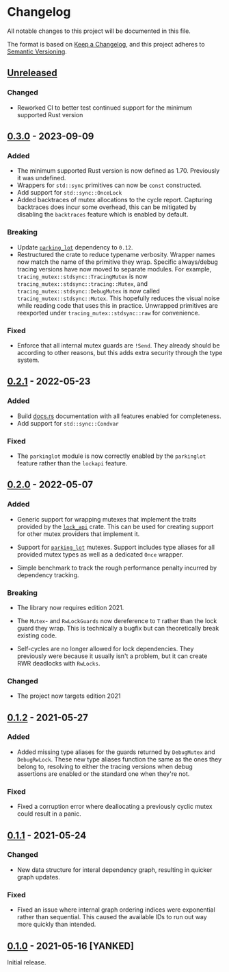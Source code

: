 # Changelog
All notable changes to this project will be documented in this file.

The format is based on [Keep a Changelog](https://keepachangelog.com/en/1.0.0/), and this project
adheres to [Semantic Versioning](https://semver.org/spec/v2.0.0.html).

## [Unreleased]

### Changed

- Reworked CI to better test continued support for the minimum supported Rust version

## [0.3.0] - 2023-09-09

### Added

- The minimum supported Rust version is now defined as 1.70. Previously it was undefined.
- Wrappers for `std::sync` primitives can now be `const` constructed.
- Add support for `std::sync::OnceLock`
- Added backtraces of mutex allocations to the cycle report. Capturing backtraces does incur some
  overhead, this can be mitigated by disabling the `backtraces` feature which is enabled by default.

### Breaking

- Update [`parking_lot`][parking_lot] dependency to `0.12`.
- Restructured the crate to reduce typename verbosity. Wrapper names now match the name of the
  primitive they wrap. Specific always/debug tracing versions have now moved to separate modules.
  For example, `tracing_mutex::stdsync::TracingMutex` is now
  `tracing_mutex::stdsync::tracing::Mutex`, and `tracing_mutex::stdsync::DebugMutex` is now called
  `tracing_mutex::stdsync::Mutex`. This hopefully reduces the visual noise while reading code that
  uses this in practice. Unwrapped primitives are reexported under `tracing_mutex::stdsync::raw` for
  convenience.

### Fixed

- Enforce that all internal mutex guards are `!Send`. They already should be according to other
  reasons, but this adds extra security through the type system.

## [0.2.1] - 2022-05-23

### Added

- Build [docs.rs] documentation with all features enabled for completeness.
- Add support for `std::sync::Condvar`

### Fixed

- The `parkinglot` module is now correctly enabled by the `parkinglot` feature rather than the
  `lockapi` feature.

## [0.2.0] - 2022-05-07

### Added
- Generic support for wrapping mutexes that implement the traits provided by the
  [`lock_api`][lock_api] crate. This can be used for creating support for other mutex providers that
  implement it.

- Support for [`parking_lot`][parking_lot] mutexes. Support includes type aliases for all
  provided mutex types as well as a dedicated `Once` wrapper.

- Simple benchmark to track the rough performance penalty incurred by dependency tracking.

### Breaking

- The library now requires edition 2021.

- The `Mutex`- and `RwLockGuards` now dereference to `T` rather than the lock guard they wrap. This
  is technically a bugfix but can theoretically break existing code.

- Self-cycles are no longer allowed for lock dependencies. They previously were because it usually
  isn't a problem, but it can create RWR deadlocks with `RwLocks`.

### Changed

- The project now targets edition 2021

## [0.1.2] - 2021-05-27

### Added
- Added missing type aliases for the guards returned by `DebugMutex` and `DebugRwLock`. These new
  type aliases function the same as the ones they belong to, resolving to either the tracing
  versions when debug assertions are enabled or the standard one when they're not.

### Fixed
- Fixed a corruption error where deallocating a previously cyclic mutex could result in a panic.

## [0.1.1] - 2021-05-24

### Changed
- New data structure for interal dependency graph, resulting in quicker graph updates.

### Fixed
- Fixed an issue where internal graph ordering indices were exponential rather than sequential. This
  caused the available IDs to run out way more quickly than intended.

## [0.1.0] - 2021-05-16 [YANKED]

Initial release.

[Unreleased]: https://github.com/bertptrs/tracing-mutex/compare/v0.3.0...HEAD
[0.3.0]: https://github.com/bertptrs/tracing-mutex/compare/v0.2.1...v0.3.0
[0.2.1]: https://github.com/bertptrs/tracing-mutex/compare/v0.2.0...v0.2.1
[0.2.0]: https://github.com/bertptrs/tracing-mutex/compare/v0.1.2...v0.2.0
[0.1.2]: https://github.com/bertptrs/tracing-mutex/compare/v0.1.1...v0.1.2
[0.1.1]: https://github.com/bertptrs/tracing-mutex/compare/v0.1.0...v0.1.1
[0.1.0]: https://github.com/bertptrs/tracing-mutex/releases/tag/v0.1.0

[docs.rs]: https://docs.rs/tracing-mutex/latest/tracing_mutex/
[lock_api]: https://docs.rs/lock_api/
[parking_lot]: https://docs.rs/parking_lot/
